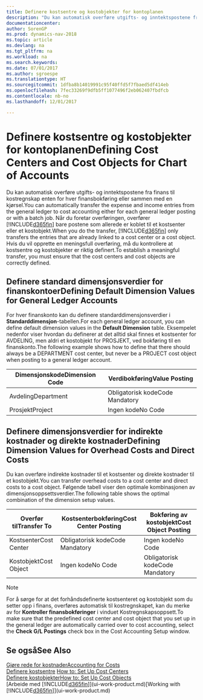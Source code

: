 ```yaml
---
title: Definere kostsentre og kostobjekter for kontoplanen
description: "Du kan automatisk overføre utgifts- og inntektspostene fra finans til kostregnskap enten for hver finansbokføring eller sammen med en kjørsel. Når du foretar overføringen, overfører systemet bare postene som allerede er koblet til et kostsenter eller et kostobjekt. Hvis du vil opprette en meningsfull overføring, må du kontrollere at kostsentre og kostobjekter er riktig definert."
documentationcenter: 
author: SorenGP
ms.prod: dynamics-nav-2018
ms.topic: article
ms.devlang: na
ms.tgt_pltfrm: na
ms.workload: na
ms.search.keywords: 
ms.date: 07/01/2017
ms.author: sgroespe
ms.translationtype: HT
ms.sourcegitcommit: 1dfba8b14019991c95f40ffd5f7fbaed5df414eb
ms.openlocfilehash: 7fec33269f9dfb5ff1077496f2eb062407fbdfcb
ms.contentlocale: nb-no
ms.lasthandoff: 12/01/2017

---
```

# <a name="defining-cost-centers-and-cost-objects-for-chart-of-accounts"></a><span data-ttu-id="76615-105">Definere kostsentre og kostobjekter for kontoplanen</span><span class="sxs-lookup"><span data-stu-id="76615-105">Defining Cost Centers and Cost Objects for Chart of Accounts</span></span>
<span data-ttu-id="76615-106">Du kan automatisk overføre utgifts- og inntektspostene fra finans til kostregnskap enten for hver finansbokføring eller sammen med en kjørsel.</span><span class="sxs-lookup"><span data-stu-id="76615-106">You can automatically transfer the expense and income entries from the general ledger to cost accounting either for each general ledger posting or with a batch job.</span></span> <span data-ttu-id="76615-107">Når du foretar overføringen, overfører [!INCLUDE[d365fin](includes/d365fin_md.md)] bare postene som allerede er koblet til et kostsenter eller et kostobjekt.</span><span class="sxs-lookup"><span data-stu-id="76615-107">When you do the transfer, [!INCLUDE[d365fin](includes/d365fin_md.md)] only transfers the entries that are already linked to a cost center or a cost object.</span></span> <span data-ttu-id="76615-108">Hvis du vil opprette en meningsfull overføring, må du kontrollere at kostsentre og kostobjekter er riktig definert.</span><span class="sxs-lookup"><span data-stu-id="76615-108">To establish a meaningful transfer, you must ensure that the cost centers and cost objects are correctly defined.</span></span>  

## <a name="defining-default-dimension-values-for-general-ledger-accounts"></a><span data-ttu-id="76615-109">Definere standard dimensjonsverdier for finanskontoer</span><span class="sxs-lookup"><span data-stu-id="76615-109">Defining Default Dimension Values for General Ledger Accounts</span></span>  
<span data-ttu-id="76615-110">For hver finanskonto kan du definere standarddimensjonsverdier i **Standarddimensjon**-tabellen.</span><span class="sxs-lookup"><span data-stu-id="76615-110">For each general ledger account, you can define default dimension values in the **Default Dimension** table.</span></span> <span data-ttu-id="76615-111">Eksempelet nedenfor viser hvordan du definerer at det alltid skal finnes et kostsenter for AVDELING, men aldri et kostobjekt for PROSJEKT, ved bokføring til en finanskonto.</span><span class="sxs-lookup"><span data-stu-id="76615-111">The following example shows how to define that there should always be a DEPARTMENT cost center, but never be a PROJECT cost object when posting to a general ledger account.</span></span>  

|<span data-ttu-id="76615-112">**Dimensjonskode**</span><span class="sxs-lookup"><span data-stu-id="76615-112">**Dimension Code**</span></span>|<span data-ttu-id="76615-113">**Verdibokføring**</span><span class="sxs-lookup"><span data-stu-id="76615-113">**Value Posting**</span></span>|  
|------------------------------------------|-----------------------------------------|  
|<span data-ttu-id="76615-114">Avdeling</span><span class="sxs-lookup"><span data-stu-id="76615-114">Department</span></span>|<span data-ttu-id="76615-115">Obligatorisk kode</span><span class="sxs-lookup"><span data-stu-id="76615-115">Code Mandatory</span></span>|  
|<span data-ttu-id="76615-116">Prosjekt</span><span class="sxs-lookup"><span data-stu-id="76615-116">Project</span></span>|<span data-ttu-id="76615-117">Ingen kode</span><span class="sxs-lookup"><span data-stu-id="76615-117">No Code</span></span>|  

## <a name="defining-dimension-values-for-overhead-costs-and-direct-costs"></a><span data-ttu-id="76615-118">Definere dimensjonsverdier for indirekte kostnader og direkte kostnader</span><span class="sxs-lookup"><span data-stu-id="76615-118">Defining Dimension Values for Overhead Costs and Direct Costs</span></span>  
 <span data-ttu-id="76615-119">Du kan overføre indirekte kostnader til et kostsenter og direkte kostnader til et kostobjekt.</span><span class="sxs-lookup"><span data-stu-id="76615-119">You can transfer overhead costs to a cost center and direct costs to a cost object.</span></span> <span data-ttu-id="76615-120">Følgende tabell viser den optimale kombinasjonen av dimensjonsoppsettsverdier.</span><span class="sxs-lookup"><span data-stu-id="76615-120">The following table shows the optimal combination of the dimension setup values.</span></span>  

|<span data-ttu-id="76615-121">Overfør til</span><span class="sxs-lookup"><span data-stu-id="76615-121">Transfer To</span></span>|<span data-ttu-id="76615-122">Kostsenterbokføring</span><span class="sxs-lookup"><span data-stu-id="76615-122">Cost Center Posting</span></span>|<span data-ttu-id="76615-123">Bokføring av kostobjekt</span><span class="sxs-lookup"><span data-stu-id="76615-123">Cost Object Posting</span></span>|  
|-----------------|-------------------------|-------------------------|  
|<span data-ttu-id="76615-124">Kostsenter</span><span class="sxs-lookup"><span data-stu-id="76615-124">Cost Center</span></span>|<span data-ttu-id="76615-125">Obligatorisk kode</span><span class="sxs-lookup"><span data-stu-id="76615-125">Code Mandatory</span></span>|<span data-ttu-id="76615-126">Ingen kode</span><span class="sxs-lookup"><span data-stu-id="76615-126">No Code</span></span>|  
|<span data-ttu-id="76615-127">Kostobjekt</span><span class="sxs-lookup"><span data-stu-id="76615-127">Cost Object</span></span>|<span data-ttu-id="76615-128">Ingen kode</span><span class="sxs-lookup"><span data-stu-id="76615-128">No Code</span></span>|<span data-ttu-id="76615-129">Obligatorisk kode</span><span class="sxs-lookup"><span data-stu-id="76615-129">Code Mandatory</span></span>|  

> [!NOTE]  
>  <span data-ttu-id="76615-130">For å sørge for at det forhåndsdefinerte kostsenteret og kostobjekt som du setter opp i finans, overføres automatisk til kostregnskapet, kan du merke av for **Kontroller finansbokføringer** i vinduet Kostregnskapsoppsett.</span><span class="sxs-lookup"><span data-stu-id="76615-130">To make sure that the predefined cost center and cost object that you set up in the general ledger are automatically carried over to cost accounting, select the **Check G/L Postings** check box in the Cost Accounting Setup window.</span></span>  

## <a name="see-also"></a><span data-ttu-id="76615-131">Se også</span><span class="sxs-lookup"><span data-stu-id="76615-131">See Also</span></span>  
[<span data-ttu-id="76615-132">Gjøre rede for kostnader</span><span class="sxs-lookup"><span data-stu-id="76615-132">Accounting for Costs</span></span>](finance-manage-cost-accounting.md)  
<span data-ttu-id="76615-133">[Definere kostsentre](finance-how-to-set-up-cost-centers.md) </span><span class="sxs-lookup"><span data-stu-id="76615-133">[How to: Set Up Cost Centers](finance-how-to-set-up-cost-centers.md) </span></span>  
[<span data-ttu-id="76615-134">Definere kostobjekter</span><span class="sxs-lookup"><span data-stu-id="76615-134">How to: Set Up Cost Objects</span></span>](finance-how-to-set-up-cost-objects.md)  
<span data-ttu-id="76615-135">[Arbeide med [!INCLUDE[d365fin](includes/d365fin_md.md)]](ui-work-product.md)</span><span class="sxs-lookup"><span data-stu-id="76615-135">[Working with [!INCLUDE[d365fin](includes/d365fin_md.md)]](ui-work-product.md)</span></span>

